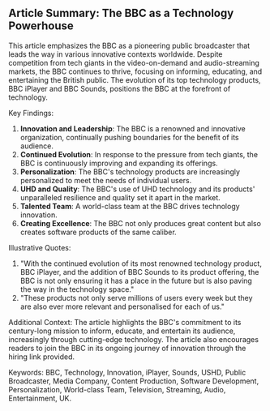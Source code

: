  ## Article Summary: The BBC as a Technology Powerhouse

This article emphasizes the BBC as a pioneering public broadcaster that leads the way in various innovative contexts worldwide. Despite competition from tech giants in the video-on-demand and audio-streaming markets, the BBC continues to thrive, focusing on informing, educating, and entertaining the British public. The evolution of its top technology products, BBC iPlayer and BBC Sounds, positions the BBC at the forefront of technology.

Key Findings:

1. **Innovation and Leadership**: The BBC is a renowned and innovative organization, continually pushing boundaries for the benefit of its audience.
2. **Continued Evolution**: In response to the pressure from tech giants, the BBC is continuously improving and expanding its offerings.
3. **Personalization**: The BBC's technology products are increasingly personalized to meet the needs of individual users.
4. **UHD and Quality**: The BBC's use of UHD technology and its products' unparalleled resilience and quality set it apart in the market.
5. **Talented Team**: A world-class team at the BBC drives technology innovation.
6. **Creating Excellence**: The BBC not only produces great content but also creates software products of the same caliber.

Illustrative Quotes:

1. "With the continued evolution of its most renowned technology product, BBC iPlayer, and the addition of BBC Sounds to its product offering, the BBC is not only ensuring it has a place in the future but is also paving the way in the technology space."
2. "These products not only serve millions of users every week but they are also ever more relevant and personalised for each of us."

Additional Context:
The article highlights the BBC's commitment to its century-long mission to inform, educate, and entertain its audience, increasingly through cutting-edge technology. The article also encourages readers to join the BBC in its ongoing journey of innovation through the hiring link provided.

Keywords: BBC, Technology, Innovation, iPlayer, Sounds, USHD, Public Broadcaster, Media Company, Content Production, Software Development, Personalization, World-class Team, Television, Streaming, Audio, Entertainment, UK.